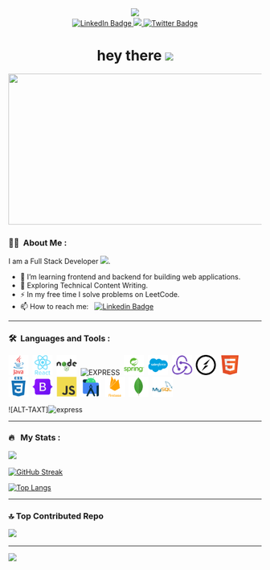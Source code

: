 
<div id="header" align="center">
  <img src="https://res.cloudinary.com/dkbqauksm/image/upload/r_10/v1706292169/aw5q4j7yjpkqc81jhgr9.gif" width="300"  />
</div>

<div id="badges" align="center">
  <a href="https://www.linkedin.com/in/priyanshu-yadav-7885291b6/">
  <img src="https://img.shields.io/badge/LinkedIn-blue?style=for-the-badge&logo=linkedin&logoColor=white" alt="LinkedIn Badge"/>
  </a>
  <a href="https://www.instagram.com/priyanshupower/">
    <img src="https://img.shields.io/badge/Instagram-ff00ff?logo=Instagram&logoColor=white&style=for-the-badge" lt="Instagram Badge"/>
  </a>
  <a href="https://twitter.com/priyanshuYd_v">
    <img src="https://img.shields.io/badge/Twitter-6600cc?style=for-the-badge&logo=x&logoColor=white" alt="Twitter Badge"/>
  </a>
</div>

<h1 align="center">hey there <img src="https://media.giphy.com/media/hvRJCLFzcasrR4ia7z/giphy.gif" width="40"></h1>

<p align="center"><img src="https://media.giphy.com/media/dWesBcTLavkZuG35MI/giphy.gif" width="600" height="300"  /></p>

### :woman_technologist: &nbsp;About Me :

I am a Full Stack Developer <img src="https://media.giphy.com/media/WUlplcMpOCEmTGBtBW/giphy.gif" width="30">.

- 🔭 I’m learning frontend and backend for building web applications.
- 🌱 Exploring Technical Content Writing.
- ⚡ In my free time I solve problems on LeetCode.
- 📫 How to reach me: &nbsp; [![Linkedin Badge](https://img.shields.io/badge/LinkedIn-blue?style=for-the-badge&logo=linkedin&logoColor=white)](https://www.linkedin.com/in/priyanshu-yadav-7885291b6/)

---

### 🛠 &nbsp;Languages and Tools :

<p>
<img src="https://github.com/devicons/devicon/blob/master/icons/java/java-original-wordmark.svg" title="Java" alt="Java" width="40" height="40"/>&nbsp;
<img src="https://github.com/devicons/devicon/blob/master/icons/react/react-original-wordmark.svg" title="React" alt="React" width="40" height="40"/>&nbsp;
<img src="https://github.com/devicons/devicon/blob/master/icons/nodejs/nodejs-original-wordmark.svg" title="NodeJS" alt="NodeJS" width="40" height="40"/>&nbsp;
<img src="https://github.com/priyanshuyadav07804/priyanshuyadav07804/assets/80442935/8fa857cc-4e0b-4a3e-a301-1bf3d8bccb08"  title="EXPRESS" alt="EXPRESS" width="40" height="40"/>&nbsp;
<img src="https://github.com/devicons/devicon/blob/master/icons/spring/spring-original-wordmark.svg" title="Spring" alt="Spring" width="40" height="40"/>&nbsp;
<img src="https://github.com/devicons/devicon/blob/master/icons/salesforce/salesforce-original.svg"  title="SALESFORCE" alt="SALESFORCE" width="40" height="40"/>&nbsp;
<img src="https://github.com/devicons/devicon/blob/master/icons/redux/redux-original.svg" title="Redux" alt="Redux " width="40" height="40"/>&nbsp;
<img src="https://github.com/devicons/devicon/blob/master/icons/socketio/socketio-original.svg"  title="SOCKETIO" alt="SOCKETIO" width="40" height="40"/>&nbsp;
<img src="https://github.com/devicons/devicon/blob/master/icons/html5/html5-original.svg" title="HTML5" alt="HTML" width="40" height="40"/>&nbsp;
<img src="https://github.com/devicons/devicon/blob/master/icons/css3/css3-plain-wordmark.svg"  title="CSS3" alt="CSS" width="40" height="40"/>&nbsp;
<img src="https://github.com/devicons/devicon/blob/master/icons/bootstrap/bootstrap-original.svg"  title="BOOTSTRAP" alt="BOOTSTRAP" width="40" height="40"/>&nbsp;
<img src="https://github.com/devicons/devicon/blob/master/icons/javascript/javascript-original.svg" title="JavaScript" alt="JavaScript" width="40" height="40"/>&nbsp;
<img src="https://github.com/devicons/devicon/blob/master/icons/androidstudio/androidstudio-original.svg"  title="ANDROID-STUDIO" alt="ANDROID-STUDIO" width="40" height="40"/>&nbsp;
<img src="https://github.com/devicons/devicon/blob/master/icons/firebase/firebase-plain-wordmark.svg" title="Firebase" alt="Firebase" width="40" height="40"/>&nbsp;
<img src="https://github.com/devicons/devicon/blob/master/icons/mongodb/mongodb-original.svg" title="MONGODB" alt="MONGODB" width="40" height="40"/>&nbsp;
<img src="https://github.com/devicons/devicon/blob/master/icons/mysql/mysql-original-wordmark.svg" title="MySQL"  alt="MySQL" width="40" height="40"/>&nbsp;

![ALT-TAXT]![express]()


</p>

---

### 🔥 &nbsp; My Stats :
![](https://github-readme-stats.vercel.app/api?username=priyanshuyadav07804&theme=dark&hide_border=false&include_all_commits=false&count_private=false)<br/>

[![GitHub Streak](http://github-readme-streak-stats.herokuapp.com?user=priyanshuyadav07804&theme=dark&background=000000)](https://git.io/streak-stats)

[![Top Langs](https://github-readme-stats.vercel.app/api/top-langs/?username=priyanshuyadav07804&layout=compact&theme=vision-friendly-dark)](https://github.com/anuraghazra/github-readme-stats)


---

### 🔝 Top Contributed Repo
![](https://github-contributor-stats.vercel.app/api?username=priyanshuyadav07804&limit=5&theme=tokyonight&combine_all_yearly_contributions=true)

---
[![](https://visitcount.itsvg.in/api?id=priyanshuyadav07804&icon=0&color=0)](https://visitcount.itsvg.in)
